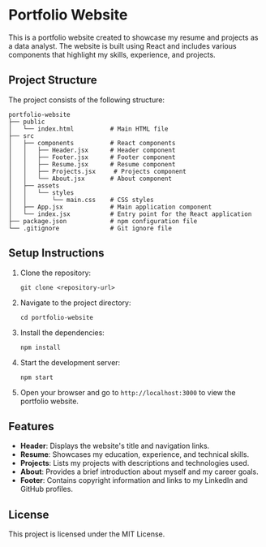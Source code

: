 # Portfolio Website

This is a portfolio website created to showcase my resume and projects as a data analyst. The website is built using React and includes various components that highlight my skills, experience, and projects.

## Project Structure

The project consists of the following structure:

```
portfolio-website
├── public
│   └── index.html          # Main HTML file
├── src
│   ├── components          # React components
│   │   ├── Header.jsx      # Header component
│   │   ├── Footer.jsx      # Footer component
│   │   ├── Resume.jsx      # Resume component
│   │   ├── Projects.jsx     # Projects component
│   │   └── About.jsx       # About component
│   ├── assets
│   │   └── styles
│   │       └── main.css    # CSS styles
│   ├── App.jsx             # Main application component
│   └── index.jsx           # Entry point for the React application
├── package.json            # npm configuration file
└── .gitignore              # Git ignore file
```

## Setup Instructions

1. Clone the repository:
   ```
   git clone <repository-url>
   ```

2. Navigate to the project directory:
   ```
   cd portfolio-website
   ```

3. Install the dependencies:
   ```
   npm install
   ```

4. Start the development server:
   ```
   npm start
   ```

5. Open your browser and go to `http://localhost:3000` to view the portfolio website.

## Features

- **Header**: Displays the website's title and navigation links.
- **Resume**: Showcases my education, experience, and technical skills.
- **Projects**: Lists my projects with descriptions and technologies used.
- **About**: Provides a brief introduction about myself and my career goals.
- **Footer**: Contains copyright information and links to my LinkedIn and GitHub profiles.

## License

This project is licensed under the MIT License.